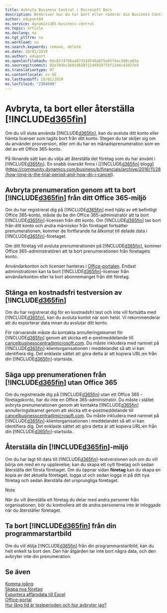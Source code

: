 ```yaml
---
title: Avbryta Business Central | Microsoft Docs
description: Beskriver hur du tar bort eller raderar din Business Central-upplevelse.
author: edupont04
ms.service: dynamics365-business-central
ms.topic: article
ms.devlang: na
ms.tgt_pltfrm: na
ms.workload: na
ms.search.keywords: remove, delete
ms.date: 10/01/2019
ms.author: edupont
ms.openlocfilehash: 60c6574706aa873549f40a875eb5f4ac390ca93a
ms.sourcegitcommit: 02e704bc3e01d62072144919774f1244c42827e4
ms.translationtype: HT
ms.contentlocale: sv-SE
ms.lasthandoff: 10/01/2019
ms.locfileid: "2304690"
---
```

# <a name="unsubscribe-remove-or-reset-included365finincludesd365fin_mdmd"></a>Avbryta, ta bort eller återställa [!INCLUDE[d365fin](includes/d365fin_md.md)]
Om du vill sluta använda [!INCLUDE[d365fin](includes/d365fin_md.md)], kan du avsluta ditt konto eller hämta licenser som tagits bort från ditt konto. Stegen du tar skiljer sig om du använder provversion, eller om du har en månadsprenumeration som en del av ett Office 365-konto.  

På liknande sätt kan du välja att återställa det företag som du har använt i [!INCLUDE[d365fin](includes/d365fin_md.md)]. En snabb översikt finns i [[!INCLUDE[d365fin](includes/d365fin_md.md)] blogg](https://community.dynamics.com/business/b/financials/archive/2016/11/28/how-long-is-the-trial-period-and-how-do-i-cancel).  

## <a name="unsubscribing-by-removing-included365finincludesd365fin_mdmd-from-your-office-365-experience"></a>Avbryta prenumeration genom att ta bort [!INCLUDE[d365fin](includes/d365fin_md.md)] från ditt Office 365-miljö
Om du har registrerat dig på [!INCLUDE[d365fin](includes/d365fin_md.md)] med hjälp av ett befintligt Office 365-konto, måste du be din Office 365-administratör att ta bort [!INCLUDE[d365fin](includes/d365fin_md.md)]-licensen från ditt konto. Om [!INCLUDE[d365fin](includes/d365fin_md.md)] tas bort från ditt konto och andra människor från företaget fortsätter prenumerationen, kommer de fortfarande ha åtkomst till delade data i [!INCLUDE[d365fin](includes/d365fin_md.md)]-företaget.  

Om ditt företag vill avsluta prenumerationen på [!INCLUDE[d365fin](includes/d365fin_md.md)], kommer Office 365-administratören att ta bort prenumerationen från företagets konto.  

Användarkonton och licenser hanteras i [Office-portalen](https://portal.office.com). Endast administratören kan ta bort [!INCLUDE[d365fin](includes/d365fin_md.md)]-licenser från användarkonton eller ta bort abonnemanget från ditt företag.  

## <a name="closing-your-free-trial-of-included365finincludesd365fin_mdmd"></a>Stänga en kostnadsfri testversion av [!INCLUDE[d365fin](includes/d365fin_md.md)]
Om du har registrerat dig för en kostnadsfri test och inte vill fortsätta med [!INCLUDE[d365fin](includes/d365fin_md.md)], kan du avsluta kontot när som helst. Vi rekommenderar att du exporterar data innan du avslutar ditt konto.  

För närvarande måste du kontakta annulleringsteamet för [!INCLUDE[d365fin](includes/d365fin_md.md)] genom att skicka ett e-postmeddelande till cancelbusinesscentra@microsoft.com. Du måste inkludera med namnet på [!INCLUDE[d365fin](includes/d365fin_md.md)]-klientorganisationen i meddelandet så att vi kan identifiera dig. Det enklaste sättet att göra detta är att kopiera URL:en från din [!INCLUDE[d365fin](includes/d365fin_md.md)]-startsida.  

## <a name="unsubscribing-from-included365finincludesd365fin_mdmd-without-office-365"></a>Säga upp prenumerationen från [!INCLUDE[d365fin](includes/d365fin_md.md)] utan Office 365
Om du registrerade dig på [!INCLUDE[d365fin](includes/d365fin_md.md)] utan ett Office 365 -företagskonto, har du inte en Office 365-administratör. Du måste i stället avbryta prenumerationen genom att kontakta [!INCLUDE[d365fin](includes/d365fin_md.md)] annulleringsteamet genom att skicka ett e-postmeddelande till cancelbusinesscentra@microsoft.com. Du måste inkludera med namnet på [!INCLUDE[d365fin](includes/d365fin_md.md)]-klientorganisationen i meddelandet så att vi kan identifiera dig. Det enklaste sättet att göra detta är att kopiera URL:en från din [!INCLUDE[d365fin](includes/d365fin_md.md)]-startsida.  

## <a name="resetting-your-included365finincludesd365fin_mdmd-experience"></a>Återställa din [!INCLUDE[d365fin](includes/d365fin_md.md)]-miljö
Om du har lagt till data till [!INCLUDE[d365fin](includes/d365fin_md.md)]-testversionen och om du vill börja om med en ny upplevelse, kan du skapa ett nytt företag och sedan återställa det första företaget. Om du öppnar sidan **företag** kan du skapa en kopia av det aktuella företaget, logga ut och sedan logga in på ditt nya företag och sedan återställa det ursprungliga företaget.  
> [!NOTE]  
>   När du vill återställa ett företag du delar med andra personer från organisationen, bör du kontrollera att de andra personerna inte är inloggade när du återställer företaget.  

## <a name="removing-included365finincludesd365fin_mdmd-from-your-app-launcher"></a>Ta bort [!INCLUDE[d365fin](includes/d365fin_md.md)] från din programmarstartbild
Om du vill dölja [!INCLUDE[d365fin](includes/d365fin_md.md)] från din programmarstartbild, kan du helt enkelt ta bort den. Den här åtgärden tar inte bort några data, och den avbryter inte din prenumeration.  

## <a name="see-also"></a>Se även
[Komma igång](product-get-started.md)  
[Skapa nya företag](about-new-company.md)  
[Exportera affärsdata till Excel](about-export-data.md)  
[Office-portal](https://portal.office.com)  
[Hur lång tid är testperioden och hur avbryter jag?](https://community.dynamics.com/business/b/financials/archive/2016/11/28/how-long-is-the-trial-period-and-how-do-i-cancel)  
